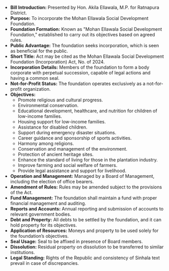 - **Bill Introduction:** Presented by Hon. Akila Ellawala, M.P. for Ratnapura District.
- **Purpose:** To incorporate the Mohan Ellawala Social Development Foundation.
- **Foundation Formation:** Known as "Mohan Ellawala Social Development Foundation," established to carry out its objectives based on agreed rules.
- **Public Advantage:** The foundation seeks incorporation, which is seen as beneficial for the public.
- **Short Title:** Act may be cited as the Mohan Ellawala Social Development Foundation (Incorporation) Act, No. of 2024.
- **Incorporation Details:** Members of the foundation to form a body corporate with perpetual succession, capable of legal actions and having a common seal.
- **Not-for-Profit Status:** The foundation operates exclusively as a not-for-profit organization.
- **Objectives:**
  - Promote religious and cultural progress.
  - Environmental conservation.
  - Educational development, healthcare, and nutrition for children of low-income families.
  - Housing support for low-income families.
  - Assistance for disabled children.
  - Support during emergency disaster situations.
  - Career guidance and sponsorship of sports activities.
  - Harmony among religions.
  - Conservation and management of the environment.
  - Protection of ancient heritage sites.
  - Enhance the standard of living for those in the plantation industry.
  - Improve farming and social welfare of farmers.
  - Provide legal assistance and support for livelihood.
- **Operation and Management:** Managed by a Board of Management, including the election of office bearers.
- **Amendment of Rules:** Rules may be amended subject to the provisions of the Act.
- **Fund Management:** The foundation shall maintain a fund with proper financial management and auditing.
- **Reports and Accounts:** Annual reporting and submission of accounts to relevant government bodies.
- **Debt and Property:** All debts to be settled by the foundation, and it can hold property for its objectives.
- **Application of Resources:** Moneys and property to be used solely for the foundation’s objectives.
- **Seal Usage:** Seal to be affixed in presence of Board members.
- **Dissolution:** Residual property on dissolution to be transferred to similar institutions.
- **Legal Standing:** Rights of the Republic and consistency of Sinhala text prevail in case of discrepancies.